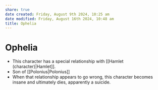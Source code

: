 ```yaml
---
share: true
date created: Friday, August 9th 2024, 10:25 am
date modified: Friday, August 16th 2024, 10:48 am
title: Ophelia
---
```


# Ophelia

- This character has a special relationship with [[Hamlet (character)|Hamlet]].
- Son of [[Polonius|Polonius]]
- When that relationship appears to go wrong, this character becomes insane and ultimately dies, apparently a suicide.